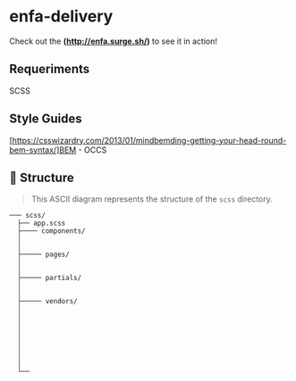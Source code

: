 # enfa-delivery
Check out the **(http://enfa.surge.sh/)** to see it in action!

## Requeriments
SCSS

## Style Guides
[https://csswizardry.com/2013/01/mindbemding-getting-your-head-round-bem-syntax/]BEM - OCCS

## 📁 Structure

> This ASCII diagram represents the structure of the ```scss``` directory.

```
─── scss/
  ├── app.scss
  ├──── components/
  │
  │
  ├───── pages/
  │ 
  │ 
  ├───── partials/
  │
  │ 
  ├───── vendors/
  │ 
  │
  │ 
  │   
  │   
  │   
  │   
  │
  └── 
    
